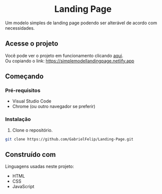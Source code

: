 <h1 align="center"> Landing Page </h1>

Um modelo simples de landing page podendo ser alterável de acordo com necessidades.

## Acesse o projeto

Você pode ver o projeto em funcionamento clicando <a href="https://simplemodellandingpage.netlify.app" target="_blank">aqui</a>. <br>
Ou copiando o link: https://simplemodellandingpage.netlify.app

## Começando

### Pré-requisitos

* Visual Studio Code
* Chrome (ou outro navegador se preferir)

### Instalação

1. Clone o repositório.

```sh
git clone https://github.com/GabrielFelip/Landing-Page.git
```

## Construído com

Linguagens usadas neste projeto: 

* HTML
* CSS
* JavaScript
